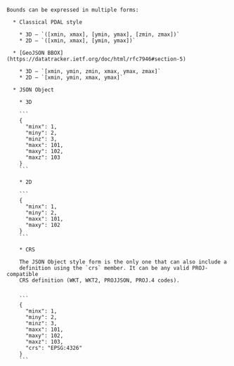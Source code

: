   ```{note}

  Bounds can be expressed in multiple forms:

    * Classical PDAL style

      * 3D – `([xmin, xmax], [ymin, ymax], [zmin, zmax])`
      * 2D – `([xmin, xmax], [ymin, ymax])`

    * [GeoJSON BBOX](https://datatracker.ietf.org/doc/html/rfc7946#section-5)

      * 3D – `[xmin, ymin, zmin, xmax, ymax, zmax]`
      * 2D – `[xmin, ymin, xmax, ymax]`

    * JSON Object

      * 3D

      ```
      {
        "minx": 1,
        "miny": 2,
        "minz": 3,
        "maxx": 101,
        "maxy": 102,
        "maxz": 103
      }
      ```

      * 2D

      ```
      {
        "minx": 1,
        "miny": 2,
        "maxx": 101,
        "maxy": 102
      }
      ```

      * CRS

      The JSON Object style form is the only one that can also include a
      definition using the `crs` member. It can be any valid PROJ-compatible
      CRS definition (WKT, WKT2, PROJJSON, PROJ.4 codes).


      ```
      {
        "minx": 1,
        "miny": 2,
        "minz": 3,
        "maxx": 101,
        "maxy": 102,
        "maxz": 103,
        "crs": "EPSG:4326"
      }
      ```
  ```

